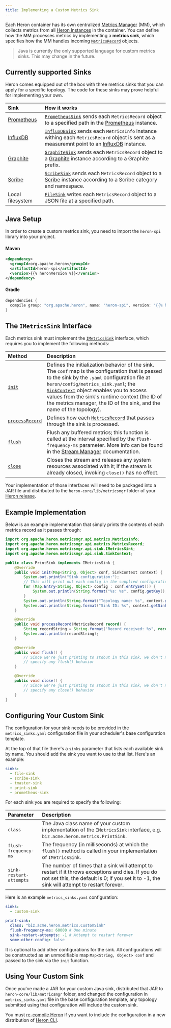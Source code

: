 ```yaml
---
title: Implementing a Custom Metrics Sink
---
```


Each Heron container has its own centralized [Metrics
Manager](../../concepts/architecture#metrics-manager) (MM), which collects
metrics from all [Heron Instances](../../concepts/architecture#heron-instance) in
the container. You can define how the MM processes metrics by implementing a
**metrics sink**, which specifies how the MM handles incoming
[`MetricsRecord`](/api/org/apache/heron/spi/metricsmgr/metrics/MetricsRecord.html)
objects.

> Java is currently the only supported language for custom metrics sinks. This may change in the future.

## Currently supported Sinks

Heron comes equipped out of the box with three metrics sinks that you can apply
for a specific topology. The code for these sinks may prove helpful for
implementing your own.

Sink | How it works
:----|:------------
[Prometheus](../../operators/observability/prometheus) | [`PrometheusSink`](/api/org/apache/heron/metricsmgr/sink/PrometheusSink.html) sends each `MetricsRecord` object to a specified path in the [Prometheus](https://prometheus.io) instance.
[InfluxDB](../../operators/observability/influxdb) | [`InfluxDBSink`](/api/org/apache/heron/metricsmgr/sink/InfluxDBSink.html) sends each `MetricsInfo` instance withing each `MetricsRecord` object is sent as a measuremnt point to an [InfluxDB](https://www.influxdata.com/time-series-platform/influxdb/) instance.
[Graphite](../../operators/observability/graphite) | [`GraphiteSink`](/api/org/apache/heron/metricsmgr/sink/GraphiteSink.html) sends each `MetricsRecord` object to a [Graphite](http://graphite.wikidot.com/) instance according to a Graphite prefix.
[Scribe](../../operators/observability/scribe) | [`ScribeSink`](/api/org/apache/heron/metricsmgr/sink/ScribeSink.html) sends each `MetricsRecord` object to a [Scribe](https://github.com/facebookarchive/scribe) instance according to a Scribe category and namespace.
Local filesystem | [`FileSink`](/api/org/apache/heron/metricsmgr/sink/FileSink.html) writes each `MetricsRecord` object to a JSON file at a specified path.

## Java Setup

In order to create a custom metrics sink, you need to import the `heron-spi`
library into your project.

#### Maven

```xml
<dependency>
  <groupId>org.apache.heron</groupId>
  <artifactId>heron-spi</artifactId>
  <version>{{% heronVersion %}}</version>
</dependency>
```

#### Gradle

```groovy
dependencies {
  compile group: "org.apache.heron", name: "heron-spi", version: "{{% heronVersion %}}"
}
```

## The `IMetricsSink` Interface

Each metrics sink must implement the
[`IMetricsSink`](/api/org/apache/heron/spi/metricsmgr/sink/IMetricsSink.html)
interface, which requires you to implement the following methods:

Method | Description
:------|:-----------
[`init`](/api/org/apache/heron/spi/metricsmgr/sink/IMetricsSink.html#init-java.util.Map-org.apache.heron.spi.metricsmgr.sink.SinkContext-) | Defines the initialization behavior of the sink. The `conf` map is the configuration that is passed to the sink by the `.yaml` configuration file at `heron/config/metrics_sink.yaml`; the [`SinkContext`](/api/org/apache/heron/spi/metricsmgr/sink/SinkContext.html) object enables you to access values from the sink's runtime context (the ID of the metrics manager, the ID of the sink, and the name of the topology).
[`processRecord`](/api/org/apache/heron/spi/metricsmgr/sink/IMetricsSink.html#processRecord-org.apache.heron.spi.metricsmgr.metrics.MetricsRecord-) | Defines how each [`MetricsRecord`](/api/org/apache/heron/spi/metricsmgr/metrics/MetricsRecord.html) that passes through the sink is processed.
[`flush`](/api/org/apache/heron/spi/metricsmgr/sink/IMetricsSink.html#flush--) | Flush any buffered metrics; this function is called at the interval specified by the `flush-frequency-ms` parameter. More info can be found in the [Stream Manager](../../concepts/architecture#stream-manager) documentation.
[`close`](/api/org/apache/heron/spi/metricsmgr/sink/IMetricsSink.html#close--) | Closes the stream and releases any system resources associated with it; if the stream is already closed, invoking `close()` has no effect.

Your implementation of those interfaces will need to be packaged into a JAR file
and distributed to the `heron-core/lib/metricsmgr` folder of your [Heron
release](../../developers/compiling/compiling).

## Example Implementation

Below is an example implementation that simply prints the contents of each
metrics record as it passes through:

```java
import org.apache.heron.metricsmgr.api.metrics.MetricsInfo;
import org.apache.heron.metricsmgr.api.metrics.MetricsRecord;
import org.apache.heron.metricsmgr.api.sink.IMetricsSink;
import org.apache.heron.metricsmgr.api.sink.SinkContext;

public class PrintSink implements IMetricsSink {
    @Override
    public void init(Map<String, Object> conf, SinkContext context) {
        System.out.println("Sink configuration:");
        // This will print out each config in the supplied configuration
        for (Map.Entry<String, Object> config : conf.entrySet()) {
            System.out.println(String.format("%s: %s", config.getKey(), config.getValue());
        }
        System.out.println(String.format("Topology name: %s", context.getTopologyName());
        System.out.println(String.format("Sink ID: %s", context.getSinkId()));
    }

    @Override
    public void processRecord(MetricsRecord record) {
        String recordString = String.format("Record received: %s", record.toString());
        System.out.println(recordString);
    }

    @Override
    public void flush() {
        // Since we're just printing to stdout in this sink, we don't need to
        // specify any flush() behavior
    }

    @Override
    public void close() {
        // Since we're just printing to stdout in this sink, we don't need to
        // specify any close() behavior
    }
}
```

## Configuring Your Custom Sink

The configuration for your sink needs to be provided in the
`metrics_sinks.yaml` configuration file in your scheduler's base configuration template.

At the top of that file there's a `sinks` parameter that lists each available
sink by name. You should add the sink you want to use to that list. Here's an example:

```yaml
sinks:
  - file-sink
  - scribe-sink
  - tmaster-sink
  - print-sink
  - prometheus-sink
```

For each sink you are required to specify the following:

Parameter | Description
:---------|:-----------
`class` | The Java class name of your custom implementation of the `IMetricsSink` interface, e.g. `biz.acme.heron.metrics.PrintSink`.
`flush-frequency-ms` | The frequency (in milliseconds) at which the `flush()` method is called in your implementation of `IMetricsSink`.
`sink-restart-attempts` | The number of times that a sink will attempt to restart if it throws exceptions and dies. If you do not set this, the default is 0; if you set it to -1, the sink will attempt to restart forever.

Here is an example `metrics_sinks.yaml` configuration:

```yaml
sinks:
  - custom-sink

print-sink:
  class: "biz.acme.heron.metrics.CustomSink"
  flush-frequency-ms: 60000 # One minute
  sink-restart-attempts: -1 # Attempt to restart forever
  some-other-config: false
```

It is optional to add other configurations for the sink. All configurations will be constructed
as an unmodifiable map `Map<String, Object> conf` and passed to the sink via the `init` function.

## Using Your Custom Sink

Once you've made a JAR for your custom Java sink, distributed that JAR to
`heron-core/lib/metricsmgr` folder, and changed the configuration in
`metrics_sinks.yaml` file in the base configuration template, any topology submitted using that configuration will include the custom sink.

You must [re-compile
Heron](../../developers/compiling) if you want to include the configuration in a new distribution of [Heron CLI](../../operators/heron-cli).


